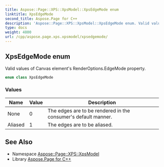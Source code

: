 ```yaml
---
title: Aspose::Page::XPS::XpsModel::XpsEdgeMode enum
linktitle: XpsEdgeMode
second_title: Aspose.Page for C++
description: 'Aspose::Page::XPS::XpsModel::XpsEdgeMode enum. Valid values of Canvas element''s RenderOptions.EdgeMode property in C++.'
type: docs
weight: 4800
url: /cpp/aspose.page.xps.xpsmodel/xpsedgemode/
---
```

## XpsEdgeMode enum


Valid values of Canvas element's RenderOptions.EdgeMode property.

```cpp
enum class XpsEdgeMode
```

### Values

| Name | Value | Description |
| --- | --- | --- |
| None | 0 | The edges are to be rendered in the consumer's default manner. |
| Aliased | 1 | The edges are to be aliased. |

## See Also

* Namespace [Aspose::Page::XPS::XpsModel](../)
* Library [Aspose.Page for C++](../../)
